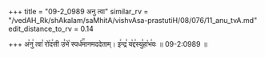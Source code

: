 +++
title = "09-2_0989 अनु त्वा"
similar_rv = "/vedAH_Rk/shAkalam/saMhitA/vishvAsa-prastutiH/08/076/11_anu_tvA.md"
edit_distance_to_rv = 0.14

+++
अ꣡नु꣢ त्वा꣣ रो꣡द꣢सी उ꣣भे꣡ स्पर्ध꣢꣯मानमददेताम्। इ꣢न्द्र꣣ य꣡द्द꣢स्यु꣣हा꣡भ꣢वः ॥ 09-2:0989 ॥

<div class="js_include " url="/vedAH_Rk/shAkalam/saMhitA/vishvAsa-prastutiH/08/076/11_anu_tvA.md"  newLevelForH1="2" title="विश्वास-शाकल-प्रस्तुतिः"  > </div>